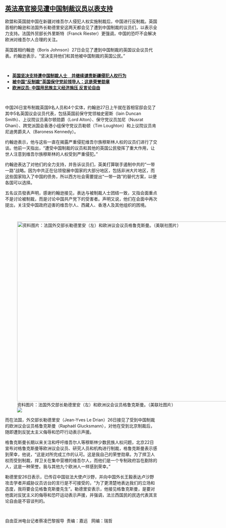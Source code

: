 <!--1617040740000-->
[英法高官接见遭中国制裁议员以表支持](https://www.rfa.org/mandarin/yataibaodao/junshiwaijiao/cl-03292021134849.html)
------

<p>欧盟和英国就中国在新疆对维吾尔人侵犯人权实施制裁后，中国进行反制裁。英国首相约翰逊和法国外长勒德里安这两天都会见了遭到中国制裁的议员们，以表示全力支持。法国外贸部长外里斯特（Franck Riester）更强调，中国的恐吓不会解决欧洲对维吾尔人合理的关注。</p><p>英国首相约翰逊（Boris Johnson）27日会见了遭到中国制裁的英国议会议员代表。约翰逊表示，“坚决支持他们和其他被中国制裁的英国公民。”</p><p><br/></p><ul><li><strong><a href="https://www.rfa.org/mandarin/yataibaodao/shaoshuminzu/cl-03262021141950.html">英国坚决支持遭中国制裁人士　并继续谴责新疆侵犯人权行为</a></strong></li><li><strong><a href="https://www.rfa.org/mandarin/Xinwen/wul0326c-03262021065933.html">被中国“反制裁”英国保守党前领导人：这是荣誉勋章</a></strong></li><li><a href="https://www.rfa.org/mandarin/yataibaodao/junshiwaijiao/cl-03252021161657.html"><strong>欧洲议员: 中国用民族主义经济施压 反言论自由</strong></a></li></ul><p><br/></p><p>中国26日宣布制裁英国9名人员和4个实体，约翰逊27日上午就在首相官邸会见了其中5名英国议会议员代表，包括英国前保守党领袖史密斯（Iain Duncan Smith）、上议院议员奥尔顿勋爵（Lord Alton）、保守党议员加尼（Nusrat Ghani）、跨党派国会香港小组保守党议员勒顿（Tim Loughton）和上议院议员肯尼迪男爵夫人（Baroness Kennedy）。</p><p>约翰逊表示，他与这些一直在揭露严重侵犯维吾尔族穆斯林人权的议员们进行了交谈。他前一天指出，“遭受中国制裁的议员和其他的英国公民發挥了重大作用，让世人注意到维吾尔族穆斯林的人权受到严重侵犯。”</p><p>约翰逊表达了对他们的全力支持，并告诉议员们，英美打算联手遏制中共的“一带一路”战略。因为中共正在佔领發展中国家的大部分地区，包括非洲大片地区，而这些国家陷入了中国的债务，所以西方社会需要提出“一带一路”的替代方案，以便各国可以选择。</p><p>五名议员發表声明，感谢约翰逊接见，表达与被制裁人士团结一致，又指会面重点不是讨论被制裁，而是讨论中国共产党下的受害者。声明又说，他们在会面中再次提出，关注受中国政府迫害的维吾尔人、西藏人、香港人及其他组织的困境。</p><p><br/></p><p><figure class="image-richtext image-inline captioned" style="width:1500px;"><img alt="资料图片：法国外交部长勒德里安（左）和欧洲议会议员格鲁克斯曼。（美联社图片）" height="594" src="https://www.rfa.org/mandarin/yataibaodao/junshiwaijiao/cl-03292021134849.html/imagead.jpg/@@images/21f01633-36c9-47c5-81c8-f5e635758b5a.jpeg" title="imagead.jpg" width="1500"/><figcaption class="image-caption">资料图片：法国外交部长勒德里安（左）和欧洲议会议员格鲁克斯曼。（美联社图片）</figcaption><small></small><div id="zoomattribute"><a data-caption="资料图片：法国外交部长勒德里安（左）和欧洲议会议员格鲁克斯曼。（美联社图片）" data-fancybox="" href="https://www.rfa.org/mandarin/yataibaodao/junshiwaijiao/cl-03292021134849.html/imagead.jpg" id="single_image" title="资料图片：法国外交部长勒德里安（左）和欧洲议会议员格鲁克斯曼。（美联社图片）"><img src="/++plone++rfa-resources/img/icon-zoom.png"/></a></div></figure>而在法国，外交部长勒德里安（Jean-Yves Le Drian）26日接见了受到中国制裁的欧洲议会议员格鲁克斯曼（Raphaël Glucksmann），对他在受到北京制裁后，随即遭到反犹太主义侮辱和恐吓行动表示声援。</p><p>格鲁克斯曼长期以来关注和呼吁维吾尔人等穆斯林少数民族人权问题，北京22日宣布对格鲁克斯曼等欧洲议会议员、研究人员和机构进行制裁，格鲁克斯曼表示感到荣幸，他说，“这是对所完成工作的认可。这是我自己的荣誉勋章。为了捍卫人权而受到制裁，捍卫关在集中营裡的维吾尔人，而他们是一个专制政府旨在剷除的人，这是一种荣誉。我与其他九个欧洲人一样感到荣幸。”</p><p>勒德里安26日表示，已传召中国驻法大使卢沙野，并向中国外长王毅表达卢沙野攻击学者并威胁议员访台的言行是不可接受的，“为了更清楚地表达我们的立场和态度，我将要会见格鲁克斯曼先生”。勒德里安表示，他接见格鲁克斯曼，是要对他面对反犹主义的侮辱和恐吓运动表示声援，并强调，法兰西国民的民选代表其言论自由是不容谈判的。</p><p><br/></p><p>自由亚洲电台记者蔡凌巴黎报导  责编：嘉远   网编：瑞哲</p>
